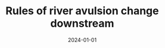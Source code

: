 ---
title: "Rules of river avulsion change downstream"
collection: publications
permalink: /publication/2024-nature-avulsions
excerpt: 'This paper presents a novel theoretical framework for predicting river avulsions.'
date: 2024-01-01
venue: 'Nature'
paperurl: ''
citation: 'Gearon, J.H., Martin, H., DeLisle, C., Barefoot, E., Mohrig, D., Paola, C., and Edmonds, D. (2024). &quot;Rules of river avulsion change downstream.&quot; <i>Nature</i>.'
--- 